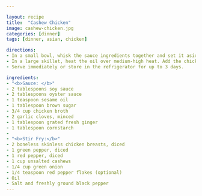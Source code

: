 ```yaml
---

layout: recipe
title:  "Cashew Chicken"
image: cashew-chicken.jpg
categories: [dinner]
tags: [dinner, asian, chicken]

directions:
- In a small bowl, whisk the sauce ingredients together and set it aside.
- In a large skillet, heat the oil over medium-high heat. Add the chicken and season it with salt and pepper to taste. Cook until it is no longer pink, about 5 minutes. Add the green pepper and cook for another minute. Add the sauce and cashews and cook until the peppers have softened and the sauce has thickened, another 1 to 2 minutes. Add thegreen onions and mix well.
- Serve immediately or store in the refrigerator for up to 3 days.

ingredients:
- "<b>Sauce: </b>"
- 2 tablespoons soy sauce
- 2 tablespoons oyster sauce
- 1 teaspoon sesame oil
- 1 tablespoon brown sugar
- 3/4 cup chicken broth
- 2 garlic cloves, minced
- 1 tablespoon grated fresh ginger
- 1 tablespoon cornstarch
- 
- "<b>Stir Fry:</b>"
- 2 boneless skinless chicken breasts, diced
- 1 green pepper, diced
- 1 red pepper, diced
- 1 cup unsalted cashews
- 1/4 cup green onion
- 1/4 teaspoon red pepper flakes (optional)
- Oil
- Salt and freshly ground black pepper
---
```



